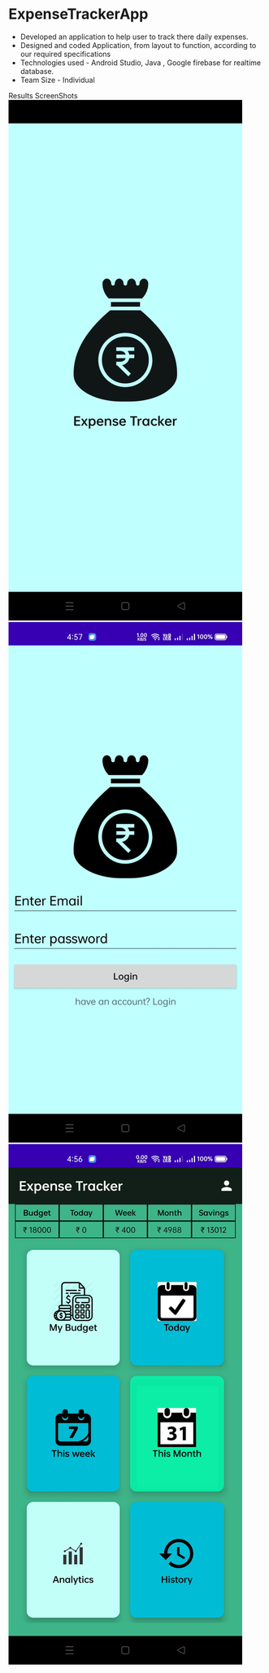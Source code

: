 ﻿# ExpenseTrackerApp
- Developed an application to help user to track there daily expenses.
- Designed and coded Application, from layout to function, according to our required
specifications
- Technologies used - Android Studio, Java , Google firebase for realtime database.
- Team Size - Individual

Results ScreenShots
![](Results%20ScreenShots/splash%20screen.jpg)
![](Results%20ScreenShots/registration.jpg)
![](Results%20ScreenShots/main%20Activity.jpg)
